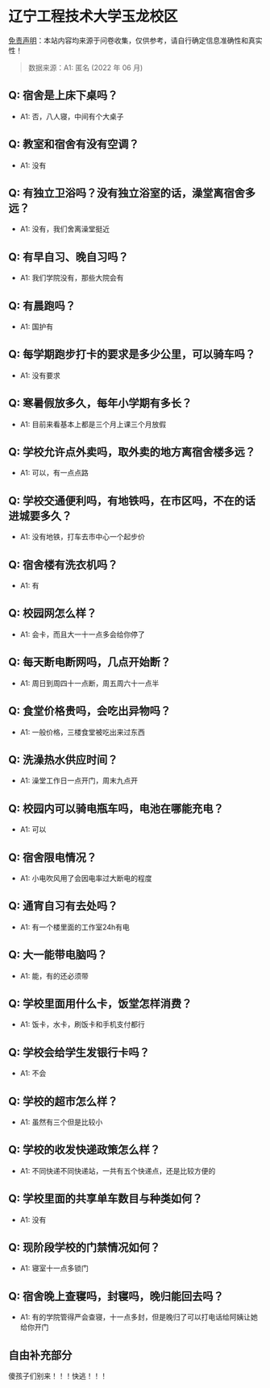 # 辽宁工程技术大学玉龙校区

[免责声明](https://colleges.chat/#_3)：本站内容均来源于问卷收集，仅供参考，请自行确定信息准确性和真实性！

> 数据来源：A1: 匿名 (2022 年 06 月)

## Q: 宿舍是上床下桌吗？

- A1: 否，八人寝，中间有个大桌子

## Q: 教室和宿舍有没有空调？

- A1: 没有

## Q: 有独立卫浴吗？没有独立浴室的话，澡堂离宿舍多远？

- A1: 没有，我们舍离澡堂挺近

## Q: 有早自习、晚自习吗？

- A1: 我们学院没有，那些大院会有

## Q: 有晨跑吗？

- A1: 国护有

## Q: 每学期跑步打卡的要求是多少公里，可以骑车吗？

- A1: 没有要求

## Q: 寒暑假放多久，每年小学期有多长？

- A1: 目前来看基本上都是三个月上课三个月放假

## Q: 学校允许点外卖吗，取外卖的地方离宿舍楼多远？

- A1: 可以，有一点点路

## Q: 学校交通便利吗，有地铁吗，在市区吗，不在的话进城要多久？

- A1: 没有地铁，打车去市中心一个起步价

## Q: 宿舍楼有洗衣机吗？

- A1: 有

## Q: 校园网怎么样？

- A1: 会卡，而且大一十一点多会给你停了

## Q: 每天断电断网吗，几点开始断？

- A1: 周日到周四十一点断，周五周六十一点半

## Q: 食堂价格贵吗，会吃出异物吗？

- A1: 一般价格，三楼食堂被吃出来过东西

## Q: 洗澡热水供应时间？

- A1: 澡堂工作日一点开门，周末九点开

## Q: 校园内可以骑电瓶车吗，电池在哪能充电？

- A1: 可以

## Q: 宿舍限电情况？

- A1: 小电吹风用了会因电率过大断电的程度

## Q: 通宵自习有去处吗？

- A1: 有一个楼里面的工作室24h有电

## Q: 大一能带电脑吗？

- A1: 能，有的还必须带

## Q: 学校里面用什么卡，饭堂怎样消费？

- A1: 饭卡，水卡，刷饭卡和手机支付都行

## Q: 学校会给学生发银行卡吗？

- A1: 不会

## Q: 学校的超市怎么样？

- A1: 虽然有三个但是比较小

## Q: 学校的收发快递政策怎么样？

- A1: 不同快递不同快递站，一共有五个快递点，还是比较方便的

## Q: 学校里面的共享单车数目与种类如何？

- A1: 没有

## Q: 现阶段学校的门禁情况如何？

- A1: 寝室十一点多锁门

## Q: 宿舍晚上查寝吗，封寝吗，晚归能回去吗？

- A1: 有的学院管得严会查寝，十一点多封，但是晚归了可以打电话给阿姨让她给你开门

## 自由补充部分

傻孩子们别来！！！快逃！！！